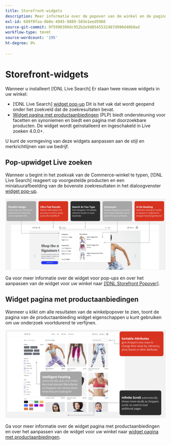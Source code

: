 ```yaml
---
title: Storefront-widgets
description: Meer informatie over de popover van de winkel en de pagina-widgets voor productaanbiedingen.
exl-id: 689f0faa-8b0e-4945-9889-503e1eed5960
source-git-commit: 9f5990309dc952b2e9d8545532487d990d40b0ad
workflow-type: tm+mt
source-wordcount: '195'
ht-degree: 0%

---
```


# Storefront-widgets

Wanneer u installeert [!DNL Live Search] Er staan twee nieuwe widgets in uw winkel:

- [!DNL Live Search] [widget pop-up](storefront-popover.md) Dit is het vak dat wordt geopend onder het zoekveld dat de zoekresultaten bevat.
- [Widget pagina met productaanbiedingen](plp-styling.md) (PLP) biedt ondersteuning voor facetten en synoniemen en biedt een pagina met doorzoekbare producten. De widget wordt geïnstalleerd en ingeschakeld in Live zoeken 4.0.0+.

U kunt de vormgeving van deze widgets aanpassen aan de stijl en merkrichtlijnen van uw bedrijf.

## Pop-upwidget Live zoeken

Wanneer u begint in het zoekvak van de Commerce-winkel te typen, [!DNL Live Search] reageert op voorgestelde producten en een miniatuurafbeelding van de bovenste zoekresultaten in het dialoogvenster [widget pop-up](storefront-popover.md).

![Pop-overwidget](assets/ls-search-popover.png)

Ga voor meer informatie over de widget voor pop-ups en over het aanpassen van de widget voor uw winkel naar [[!DNL Storefront Popover]](storefront-popover.md).

## Widget pagina met productaanbiedingen

Wanneer u klikt om alle resultaten van de winkelpopover te zien, toont de pagina van de productaanbieding widget eigenschappen u kunt gebruiken om uw onderzoek voortdurend te verfijnen.

![Widget pagina met productaanbiedingen](assets/ls-plp.png)

Ga voor meer informatie over de widget pagina met productaanbiedingen en over het aanpassen van de widget voor uw winkel naar [widget pagina met productaanbiedingen](plp-styling.md).
